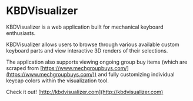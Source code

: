 # KBDVisualizer

KBDVisualizer is a web application built for mechanical keyboard enthusiasts.

KBDVisualizer allows users to browse through various available custom keyboard parts and view interactive 3D renders of their selections.

The application also supports viewing ongoing group buy items (which are scraped from [https://www.mechgroupbuys.com/](https://www.mechgroupbuys.com/)) and fully customizing individual keycap colors within the visualization tool.

Check it out! [http://kbdvisualizer.com](http://kbdvisualizer.com)
